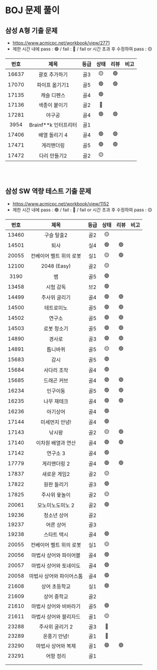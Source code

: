 # BOJ 문제 풀이

## 삼성 A형 기출 문제

- https://www.acmicpc.net/workbook/view/2771
- 제한 시간 내에 pass : 🟢 / fail : 🔴 / fail or 시간 초과 후 수정하여 pass : 🟡

| 번호  |         제목         | 등급 | 상태 | 리뷰 | 비고 |
| :---: | :------------------: | :--: | :--: | :--: | :--: |
| 16637 |    괄호 추가하기     | 골3  |  🟡   |  🟢   |      |
| 17070 |    파이프 옮기기1    | 골5  |  🟢   |  🟢   |      |
| 17135 |     캐슬 디펜스      | 골4  |  🟢   |      |      |
| 17136 |    색종이 붙이기     | 골2  |  🔴   |      |      |
| 17281 |        야구공        | 골4  |  🟢   |  🟢   |      |
| 3954  | Brainf**k 인터프리터 | 골1  |      |      |      |
| 17406 |    배열 돌리기 4     | 골4  |  🟢   |  🟢   |      |
| 17471 |      게리맨더링      | 골5  |  🟢   |  🟢   |      |
| 17472 |     다리 만들기2     | 골2  |  🟡   |      |      |

<br/>

<br/>

## 삼성 SW 역량 테스트 기출 문제

- https://www.acmicpc.net/workbook/view/1152
- 제한 시간 내에 pass : 🟢 / fail : 🔴 / fail or 시간 초과 후 수정하여 pass : 🟡

| 번호  |           제목           | 등급 | 상태 | 리뷰 | 비고 |
| :---: | :----------------------: | :--: | :--: | :--: | :--: |
| 13460 |        구슬 탈출2        | 골2  |  🟡   |      |      |
| 14501 |           퇴사           | 실4  |  🟢   |  🟢   |      |
| 20055 | 컨베이어 벨트 위의 로봇  | 실1  |  🟡   |  🟢   |      |
| 12100 |       2048 (Easy)        | 골2  |  🟡   |      |      |
| 3190  |            뱀            | 골5  |  🟢   |      |      |
| 13458 |        시험 감독         | 브2  |  🟢   |      |      |
| 14499 |      주사위 굴리기       | 골4  |  🟢   |  🟢   |      |
| 14500 |        테트로미노        | 골5  |  🟢   |  🟢   |      |
| 14502 |          연구소          | 골5  |  🟢   |  🟢   |      |
| 14503 |       로봇 청소기        | 골5  |  🟢   |  🟢   |      |
| 14890 |          경사로          | 골3  |  🟢   |  🟢   |      |
| 14891 |         톱니바퀴         | 골5  |  🟡   |  🟢   |      |
| 15683 |           감시           | 골5  |  🟢   |      |      |
| 15684 |       사다리 조작        | 골4  |  🟢   |      |      |
| 15685 |       드래곤 커브        | 골4  |  🟢   |  🟢   |      |
| 16234 |         인구이동         | 골5  |  🟢   |  🟢   |      |
| 16235 |       나무 재테크        | 골4  |  🟢   |  🟢   |      |
| 16236 |         아기상어         | 골4  |  🟢   |      |      |
| 17144 |      미세먼지 안녕!      | 골4  |  🟢   |      |      |
| 17143 |          낚시왕          | 골2  |  🟡   |  🟢   |      |
| 17140 |    이차원 배열과 연산    | 골4  |  🟢   |  🟢   |      |
| 17142 |         연구소 3         | 골4  |  🟢   |      |      |
| 17779 |       게리맨더링 2       | 골4  |  🟢   |  🟢   |      |
| 17837 |       새로운 게임2       | 골2  |  🟡   |      |      |
| 17822 |       원판 돌리기        | 골3  |  🟢   |      |      |
| 17825 |      주사위 윷놀이       | 골2  |  🟡   |      |      |
| 20061 |     모노미노도미노 2     | 골2  |  🟢   |      |      |
| 19236 |       청소년 상어        | 골2  |      |      |      |
| 19237 |        어른 상어         | 골3  |      |      |      |
| 19238 |       스타트 택시        | 골4  |  🟢   |      |      |
| 20055 | 컨베이어 벨트 위의 로봇  | 실1  |  🟡   |      |      |
| 20056 |  마법사 상어와 파이어볼  | 골4  |  🟢   |      |      |
| 20057 |  마법사 상어와 토네이도  | 골4  |  🟢   |      |      |
| 20058 | 마법사 상어와 파이어스톰 | 골4  |  🟢   |      |      |
| 21608 |      상어 초등학교       | 실1  |  🟢   |      |      |
| 21609 |       상어 중학교        | 골2  |      |      |      |
| 21610 |  마법사 상어와 비바라기  | 골5  |  🟢   |      |      |
| 21611 |  마법사 상어와 블리자드  | 골1  |  🟡   |      |      |
| 23288 |     주사위 굴리기 2      | 골3  |  🔴   |      |      |
| 23289 |       온풍기 안녕!       | 골1  |  🔴   |      |      |
| 23290 |    마법사 상어와 복제    | 골1  |  🟢   |  🟢   |      |
| 23291 |        어항 정리         | 골1  |      |      |      |
|       |                          |      |      |      |      |
|       |                          |      |      |      |      |

<br/>